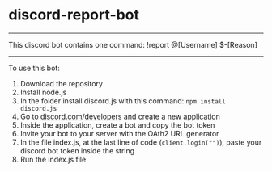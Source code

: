# discord-report-bot
-----------------------
This discord bot contains one command: !report @[Username] $-[Reason]

-----------------------
To use this bot:
  1. Download the repository
  2. Install node.js
  3. In the folder install discord.js with this command: `npm install discord.js`
  4. Go to [discord.com/developers](https://discord.com/developers) and create a new application
  5. Inside the application, create a bot and copy the bot token
  6. Invite your bot to your server with the OAth2 URL generator
  7. In the file index.js, at the last line of code (`client.login("")`), paste your discord bot token inside the string
  8. Run the index.js file
